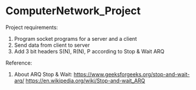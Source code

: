 # ComputerNetwork_Project

Project requirements:
1. Program socket programs for a server and a client
2. Send data from client to server
3. Add 3 bit headers S(N), R(N), P according to Stop & Wait ARQ

Reference:
1. About ARQ Stop & Wait:
  https://www.geeksforgeeks.org/stop-and-wait-arq/
  https://en.wikipedia.org/wiki/Stop-and-wait_ARQ
 
